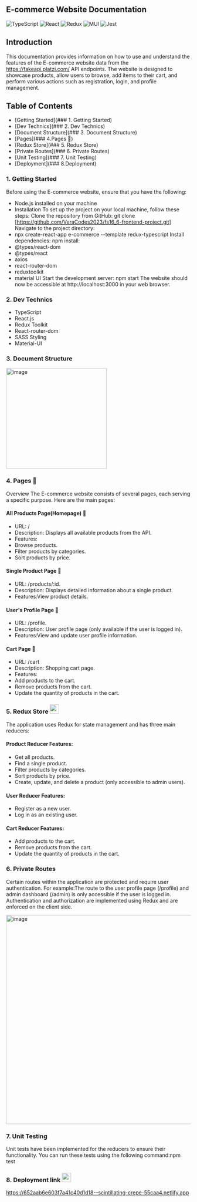 ## E-commerce Website Documentation
![TypeScript](https://img.shields.io/badge/typescript-%23007ACC.svg?style=for-the-badge&logo=typescript&logoColor=white)
![React](https://img.shields.io/badge/react-%2320232a.svg?style=for-the-badge&logo=react&logoColor=%2361DAFB)
![Redux](https://img.shields.io/badge/redux-%23593d88.svg?style=for-the-badge&logo=redux&logoColor=white)
![MUI](https://img.shields.io/badge/MUI-%230081CB.svg?style=for-the-badge&logo=mui&logoColor=white)
![Jest](https://img.shields.io/badge/-jest-%23C21325?style=for-the-badge&logo=jest&logoColor=white)

## Introduction
This documentation provides information on how to use and understand the features of the E-commerce website data from the https://fakeapi.platzi.com/ API endpoints. The website is designed to showcase products, allow users to browse, add items to their cart, and perform various actions such as registration, login, and profile management.

## Table of Contents
- [Getting Started](### 1. Getting Started)
- [Dev Technics](### 2. Dev Technics)
- [Document Structure](### 3. Document Structure) 
- [Pages](### 4.Pages 📄)
- [Redux Store](### 5. Redux Store)
- [Private Routes](### 6. Private Routes)
- [Unit Testing](### 7. Unit Testing)
- [Deployment](### 8.Deployment)

### 1. Getting Started
Before using the E-commerce website, ensure that you have the following:
- Node.js installed on your machine    
- Installation
To set up the project on your local machine, follow these steps:
Clone the repository from GitHub: git clone [https://github.com/VeraCodes2023/fs16_6-frontend-project.git]
Navigate to the project directory: 
- npx create-react-app e-commerce --template redux-typescript
Install dependencies: npm install:
- @types/react-dom
- @types/react
- axios
- react-router-dom 
- reduxtoolkit 
- material UI
Start the development server: npm start
The website should now be accessible at http://localhost:3000 in your web browser.

### 2. Dev Technics
- TypeScript
- React.js 
- Redux Toolkit 
- React-router-dom 
- SASS Styling
- Material-UI 


### 3. Document Structure
<img width="274" alt="image" src="https://github.com/VeraCodes2023/fs16_6-frontend-project/assets/130740510/39d5d972-6680-4ff4-859e-e505f77cc455">     

### 4. Pages 📄
Overview
The E-commerce website consists of several pages, each serving a specific purpose. Here are the main pages:
#### All Products Page(Homepage) 📄
- URL: / <br>
- Description: Displays all available products from the API.
- Features:
- Browse products.
- Filter products by categories.
- Sort products by price.
#### Single Product Page 📄
- URL: /products/:id.<br>
- Description: Displays detailed information about a single product.
- Features:View product details.
#### User's Profile Page 📄
- URL: /profile.<br>
- Description: User profile page (only available if the user is logged in).
- Features:View and update user profile information.
#### Cart Page 📄
- URL: /cart <br>
- Description: Shopping cart page.
- Features:
- Add products to the cart.
- Remove products from the cart.
- Update the quantity of products in the cart.

### 5. Redux Store <img src="https://github.com/VeraCodes2023/fs16_6-frontend-project/assets/130740510/4e2c9c75-20a5-486b-94fe-17798a0f0b82" width="25" height="25"> 
The application uses Redux for state management and has three main reducers:

#### Product Reducer Features:
- Get all products.
- Find a single product.
- Filter products by categories.
- Sort products by price.
- Create, update, and delete a product (only accessible to admin users).
  
#### User Reducer Features:
- Register as a new user.
- Log in as an existing user.

#### Cart Reducer Features:
- Add products to the cart.
- Remove products from the cart.
- Update the quantity of products in the cart.

### 6. Private Routes

Certain routes within the application are protected and require user authentication. For example:The route to the user profile page (/profile) and admin dashboard (/admin) is only accessible if the user is logged in. Authentication and authorization are implemented using Redux and are enforced on the client side.

<img width="570" alt="image" src="https://github.com/VeraCodes2023/fs16_6-frontend-project/assets/130740510/89bff96a-d753-49aa-a6c2-aff581339b1b">

### 7. Unit Testing
Unit tests have been implemented for the reducers to ensure their functionality. You can run these tests using the following command:npm test

### 8. Deployment link <img src="https://github.com/VeraCodes2023/fs16_6-frontend-project/assets/130740510/1c758eaf-8fd5-417f-a187-281ebc37556f" width="25" height="25">

https://652aab6e603f7a41c40d1d18--scintillating-crepe-55caa4.netlify.app

